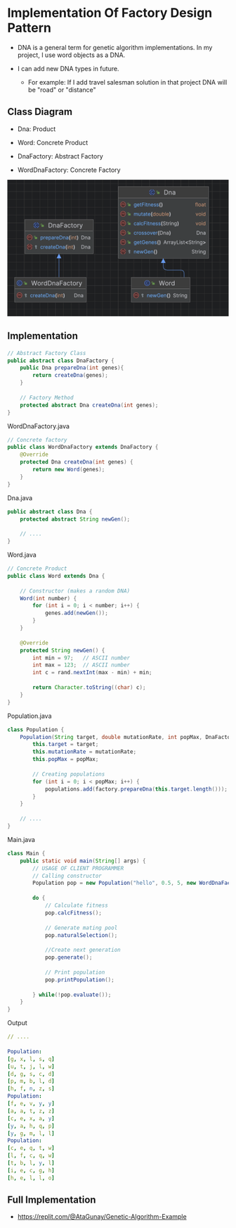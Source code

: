 # Implementation Of Factory Design Pattern

* DNA is a general term for genetic algorithm implementations. In my project, I use word objects as a DNA. 

* I can add new DNA types in future. 

    * For example: If I add travel salesman solution in that project DNA will be "road" or "distance"


## Class Diagram
* Dna: Product

* Word: Concrete Product

* DnaFactory: Abstract Factory

* WordDnaFactory: Concrete Factory

![Alt text](image.png)

## Implementation

```java
// Abstract Factory Class
public abstract class DnaFactory {
    public Dna prepareDna(int genes){
        return createDna(genes);
    }

    // Factory Method
    protected abstract Dna createDna(int genes);
}
```

WordDnaFactory.java
```java
// Concrete factory
public class WordDnaFactory extends DnaFactory {
    @Override
    protected Dna createDna(int genes) {
        return new Word(genes);
    }
}

```

Dna.java
```java
public abstract class Dna {
    protected abstract String newGen();

    // ....
}
```

Word.java

```java
// Concrete Product
public class Word extends Dna {

    // Constructor (makes a random DNA)
    Word(int number) {
        for (int i = 0; i < number; i++) {
            genes.add(newGen());
        }
    }

    @Override
    protected String newGen() {
        int min = 97;   // ASCII number
        int max = 123;  // ASCII number
        int c = rand.nextInt(max - min) + min;

        return Character.toString((char) c);
    }
}
```

Population.java
```java
class Population {
    Population(String target, double mutationRate, int popMax, DnaFactory factory) {
        this.target = target;
        this.mutationRate = mutationRate;
        this.popMax = popMax;

        // Creating populations
        for (int i = 0; i < popMax; i++) {
            populations.add(factory.prepareDna(this.target.length()));
        }
    }

    // ....
}
```

Main.java
```java
class Main {
    public static void main(String[] args) {
        // USAGE OF CLIENT PROGRAMMER
        // Calling constructor
        Population pop = new Population("hello", 0.5, 5, new WordDnaFactory());

        do {
            // Calculate fitness
            pop.calcFitness();

            // Generate mating pool
            pop.naturalSelection();

            //Create next generation
            pop.generate();

            // Print population
            pop.printPopulation();

        } while(!pop.evaluate());
    }
}
```

Output
```yml
// ....

Population:
[g, x, l, s, q]
[u, t, j, l, w]
[d, g, s, c, d]
[p, m, b, l, d]
[h, f, n, z, s]
Population:
[f, e, v, y, y]
[a, a, t, z, z]
[c, e, x, a, y]
[y, a, h, q, p]
[y, g, m, l, l]
Population:
[c, e, q, t, w]
[l, f, c, q, w]
[t, b, l, y, l]
[i, e, c, g, h]
[h, e, l, l, o]
```

## Full Implementation
* https://replit.com/@AtaGunay/Genetic-Algorithm-Example